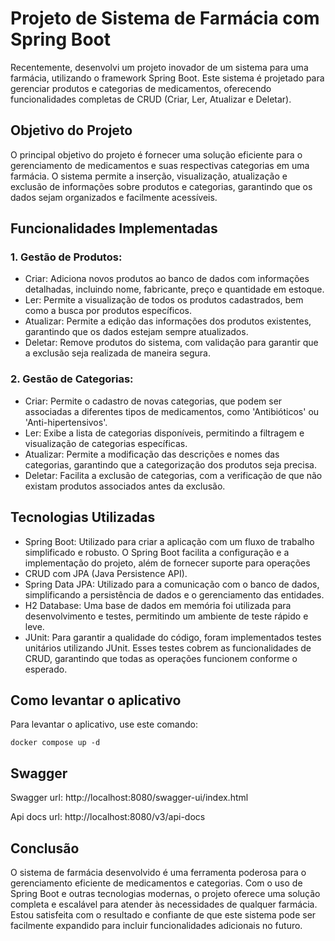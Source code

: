 # Projeto de Sistema de Farmácia com Spring Boot
Recentemente, desenvolvi um projeto inovador de um sistema para uma farmácia, utilizando o framework Spring Boot. Este sistema é projetado para gerenciar produtos e categorias de medicamentos, oferecendo funcionalidades completas de CRUD (Criar, Ler, Atualizar e Deletar).

## Objetivo do Projeto
O principal objetivo do projeto é fornecer uma solução eficiente para o gerenciamento de medicamentos e suas respectivas categorias em uma farmácia. O sistema permite a inserção, visualização, atualização e exclusão de informações sobre produtos e categorias, garantindo que os dados sejam organizados e facilmente acessíveis.

## Funcionalidades Implementadas
### 1. Gestão de Produtos:
* Criar: Adiciona novos produtos ao banco de dados com informações detalhadas, incluindo nome, fabricante, preço e quantidade em estoque.
* Ler: Permite a visualização de todos os produtos cadastrados, bem como a busca por produtos específicos.
* Atualizar: Permite a edição das informações dos produtos existentes, garantindo que os dados estejam sempre atualizados.
* Deletar: Remove produtos do sistema, com validação para garantir que a exclusão seja realizada de maneira segura.
  
### 2. Gestão de Categorias:
* Criar: Permite o cadastro de novas categorias, que podem ser associadas a diferentes tipos de medicamentos, como 'Antibióticos' ou 'Anti-hipertensivos'.
* Ler: Exibe a lista de categorias disponíveis, permitindo a filtragem e visualização de categorias específicas.
* Atualizar: Permite a modificação das descrições e nomes das categorias, garantindo que a categorização dos produtos seja precisa.
* Deletar: Facilita a exclusão de categorias, com a verificação de que não existam produtos associados antes da exclusão.
  
## Tecnologias Utilizadas
* Spring Boot: Utilizado para criar a aplicação com um fluxo de trabalho simplificado e robusto. O Spring Boot facilita a configuração e a implementação do projeto, além de fornecer suporte para operações
* CRUD com JPA (Java Persistence API).
* Spring Data JPA: Utilizado para a comunicação com o banco de dados, simplificando a persistência de dados e o gerenciamento das entidades.
* H2 Database: Uma base de dados em memória foi utilizada para desenvolvimento e testes, permitindo um ambiente de teste rápido e leve.
* JUnit: Para garantir a qualidade do código, foram implementados testes unitários utilizando JUnit. Esses testes cobrem as funcionalidades de CRUD, garantindo que todas as operações funcionem conforme o esperado.

## Como levantar o aplicativo

Para levantar o aplicativo, use este comando:
```shell
docker compose up -d
```

## Swagger

Swagger url: http://localhost:8080/swagger-ui/index.html

Api docs url: http://localhost:8080/v3/api-docs


## Conclusão
O sistema de farmácia desenvolvido é uma ferramenta poderosa para o gerenciamento eficiente de medicamentos e categorias. Com o uso de Spring Boot e outras tecnologias modernas, o projeto oferece uma solução completa e escalável para atender às necessidades de qualquer farmácia. Estou satisfeita com o resultado e confiante de que este sistema pode ser facilmente expandido para incluir funcionalidades adicionais no futuro.
